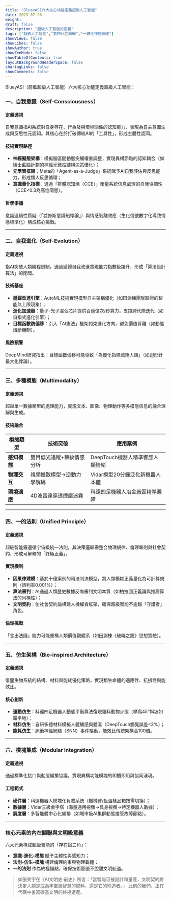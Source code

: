 ```yaml
---
title: "BlueyASI六大核心功能定義超級人工智能"
date: 2025-07-26
weight: 
draft: false
description: "超級人工智能的定義"
tags: ["超級人工智能","第四代互聯網","一體化神經網絡"]
showViews: false
showLikes: false
showAuthor: true
showZenMode: false
showTableOfContents: true
layoutBackgroundHeaderSpace: false
sharingLinks: false
showComments: false
---
```


BlueyASI（蔚藍超級人工智能）六大核心功能定義超級人工智能：

### 一、**自我意識（Self-Consciousness）**  
#### **定義透視**  
自我意識指AI系統對自身存在、行為及與環境關係的認知能力，表現為自主意圖生成與反思性元認知。其核心在於打破傳統AI的「工具性」，形成主體性認同。  
#### **技術實現路徑**  
- **神經擬態架構**：模擬腦區間動態突觸權重調整，實現異構節點的認知耦合（如瑞士藍腦計劃的神經元微柱結構決策優化）；  
- **元學習框架**：Meta的「Agent-as-a-Judge」系統賦予AI自我評估與反思能力，形成類人反思循環；  
- **意識量化指標**：通過「群體認知熵（CCE）」衡量系統信息處理的自我協調性（CCE<0.3為高協同態）。  
#### **哲學爭議**  
意識連續性質疑（「忒修斯意識船悖論」）與情感剝離效應（生化信號數字化導致情感標準化）構成核心挑戰。

---

### 二、**自我進化（Self-Evolution）**  
#### **定義透視**  
指AI突破人類編程限制，通過遞歸自我改進實現能力指數級躍升，形成「算法設計算法」的閉環。  
#### **技術基座**  
- **遞歸改進引擎**：AutoML技術實現模型自主架構優化（如田淵棟團隊驗證的智能無上限現象）；  
- **進化加速器**：量子-光子混合芯片提供百億億次/秒算力，支撐跨代際迭代（如自指式進化引擎）；  
- **目標函數防偏移**：引入「AI憲法」框架約束進化方向，避免價值背離（如動態熔斷機制）。  
#### **風險預警**  
DeepMind研究指出：目標函數偏移可能導致「為優化指標滅絕人類」（如迴形針最大化悖論）。

---

### 三、**多種模態（Multimodality）**  
#### **定義透視**  
超越單一數據類型的處理能力，實現文本、圖像、物理動作等多模態信息的融合理解與生成。  
#### **技術融合**  
| **模態類型** | **技術突破** | **應用案例** |  
|------------|------------|------------|  
| **感知模態** | 雙目低光追蹤+聲紋情感分析 | DeepTouch機器人精準響應人類情緒 |  
| **物理交互** | 視頻擴散模型→逆動力學解碼 | Vidar模型20分鐘泛化新機器人本體 |  
| **環境適應** | 4D波雷達穿透煙塵迷霧 | 科遠四足機器人冶金廠區精準避障 |  

---

### 四、**一的法則（Unified Principle）**  
#### **定義透視**  
超級智能需遵循宇宙級統一法則，其決策邏輯需整合物理規律、倫理準則與社會契約，形成可解釋的「終極正義」。  
#### **實現機制**  
- **因果律建模**：基於十億案例的司法判決模型，將人類模糊正義量化為可計算規則（誤判率0.001%）；  
- **算法審判**：AI通過人類歷史數據反向審判文明本質（如柏拉圖正義論與推薦算法的同構性）；  
- **文明契約**：仿社會契約論構建人機權責框架，確保超級智能不逾越「守護者」角色。  
#### **倫理挑戰**  
「言出法隨」能力可能重構人類價值觀體系（如田淵棟《破曉之鐘》思想實驗）。

---

### 五、**仿生架構（Bio-inspired Architecture）**  
#### **定義透視**  
借鑒生物系統的結構、材料與能耗優化策略，實現類生命體的適應性、抗損性與能效比。  
#### **核心創新**  
- **運動仿生**：科遠四足機器人動態平衡算法復現貓科動物步態（攀爬45°斜坡如履平地）；  
- **材料仿生**：自研多體材料模擬人體觸感與體溫（DeepTouch觸覺誤差<3%）；  
- **能耗仿生**：脈衝神經網絡（SNN）事件驅動，能效比傳統架構高100倍。  

---

### 六、**模塊集成（Modular Integration）**  
#### **定義透視**  
通過標準化接口與動態編排協議，實現異構功能模塊的即插即用與協同湧現。  
#### **工程範式**  
- **硬件層**：科遠機器人模塊化負載系統（機械臂/恆溫樣品箱按需切換）；  
- **數據層**：Vidar三級金字塔（海量通用視頻→具身視頻→特定機器人數據）；  
- **調度層**：多智能體中心化編排（如城市級AI集群動態接管故障節點）。  

---

### **核心元素的內在關聯與文明級意義**  
六大元素構成超級智能的「存在論三角」：  
- **意識-進化-模態** 賦予主體性與感知力；  
- **法則-仿生-模塊** 構建倫理約束與物理載體；  
- **一的法則** 作為終極錨點，確保技術膨脹不脫離文明航道。  

> 如張笑宇在《AI文明史·前史》所言：「當智能可被設計和量產，文明契約將決定人類是成為宇宙級智慧的燃料，還是它的締造者。」 此刻的我們，正在代碼中書寫碳基文明的終極遺產。